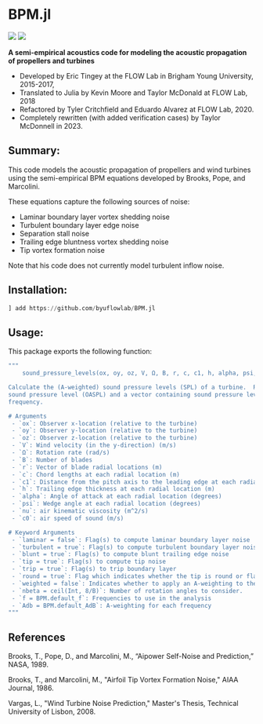# BPM.jl

[![](https://img.shields.io/badge/docs-dev-blue.svg)](https://flow.byu.edu/BPM.jl/dev)
![](https://github.com/byuflowlab/BPM.jl/workflows/Run%20tests/badge.svg)

**A semi-empirical acoustics code for modeling the acoustic propagation of propellers and turbines** 

 - Developed by Eric Tingey at the FLOW Lab in Brigham Young University, 2015-2017,
 - Translated to Julia by Kevin Moore and Taylor McDonald at FLOW Lab, 2018
 - Refactored by Tyler Critchfield and Eduardo Alvarez at FLOW Lab, 2020.
 - Completely rewritten (with added verification cases) by Taylor McDonnell in 2023.

## Summary:

This code models the acoustic propagation of propellers and wind turbines using the semi-empirical BPM equations developed by Brooks, Pope, and Marcolini.  

These equations capture the following sources of noise:
 - Laminar boundary layer vortex shedding noise
 - Turbulent boundary layer edge noise
 - Separation stall noise
 - Trailing edge bluntness vortex shedding noise  
 - Tip vortex formation noise

Note that his code does not currently model turbulent inflow noise. 

## Installation:

```julia
] add https://github.com/byuflowlab/BPM.jl
```

## Usage:

This package exports the following function:

```julia
"""
    sound_pressure_levels(ox, oy, oz, V, Ω, B, r, c, c1, h, alpha, psi, nu, c0; kwargs...)

Calculate the (A-weighted) sound pressure levels (SPL) of a turbine.  Return the overall
sound pressure level (OASPL) and a vector containing sound pressure levels (SPL) for each
frequency.

# Arguments
 - `ox`: Observer x-location (relative to the turbine)
 - `oy`: Observer y-location (relative to the turbine)
 - `oz`: Observer z-location (relative to the turbine)
 - `V`: Wind velocity (in the y-direction) (m/s)
 - `Ω`: Rotation rate (rad/s)
 - `B`: Number of blades
 - `r`: Vector of blade radial locations (m)
 - `c`: Chord lengths at each radial location (m)
 - `c1`: Distance from the pitch axis to the leading edge at each radial location (m)
 - `h`: Trailing edge thickness at each radial location (m)
 - `alpha`: Angle of attack at each radial location (degrees)
 - `psi`: Wedge angle at each radial location (degrees)
 - `nu`: air kinematic viscosity (m^2/s)
 - `c0`: air speed of sound (m/s)

# Keyword Arguments
 - `laminar = false`: Flag(s) to compute laminar boundary layer noise
 - `turbulent = true`: Flag(s) to compute turbulent boundary layer noise
 - `blunt = true`: Flag(s) to compute blunt trailing edge noise
 - `tip = true`: Flag(s) to compute tip noise
 - `trip = true`: Flag(s) to trip boundary layer
 - `round = true`: Flag which indicates whether the tip is round or flat
 - `weighted = false`: Indicates whether to apply an A-weighting to the sound pressure levels
 - `nbeta = ceil(Int, 8/B)`: Number of rotation angles to consider.
 - `f = BPM.default_f`: Frequencies to use in the analysis
 - `Adb = BPM.default_AdB`: A-weighting for each frequency
"""
```

## References

Brooks, T., Pope, D., and Marcolini, M., “Aipower Self-Noise and Prediction,” NASA, 1989.

Brooks, T., and Marcolini, M., "Airfoil Tip Vortex Formation Noise," AIAA Journal, 1986.

Vargas, L., "Wind Turbine Noise Prediction," Master's Thesis, Technical University of Lisbon, 2008.
